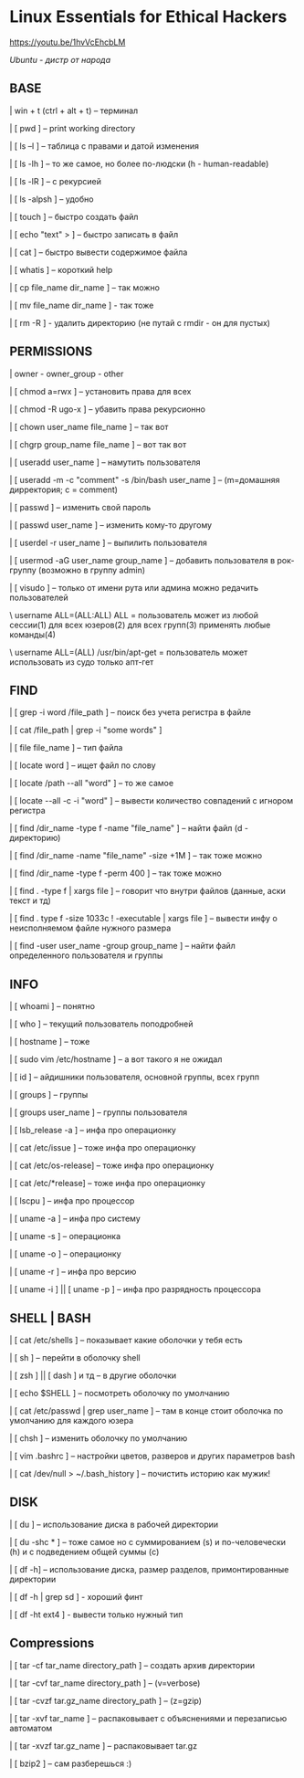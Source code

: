 # Linux Essentials for Ethical Hackers

https://youtu.be/1hvVcEhcbLM

*Ubuntu - дистр от народа*

## BASE

|	win + t (ctrl + alt + t) – терминал



|	[ pwd ] – print working directory



|	[ ls –l ] – таблица с правами и датой изменения

|	[ ls -lh ] – то же самое, но более по-людски (h - human-readable)

|	[ ls -lR ] – с рекурсией

|	[ ls -alpsh ] – удобно



|	[ touch ] – быстро создать файл

|	[ echo "text" > ] – быстро записать в файл

|	[ cat ] – быстро вывести содержимое файла



|	[ whatis ] – короткий help



|	[ cp file_name dir_name ] – так можно

|	[ mv file_name dir_name ] - так тоже



|	[ rm -R ] - удалить директорию (не путай с rmdir - он для пустых)



## PERMISSIONS

| owner - owner_group - other



|	[ chmod  a=rwx ] – установить права для всех

|	[ chmod -R ugo-x ]  – убавить права рекурсионно



|	[ chown user_name file_name ] – так вот 

|	[ chgrp group_name file_name ] – вот так вот



|	[ useradd user_name ] – намутить пользователя

|	[ useradd -m -c "comment" -s /bin/bash user_name ] – (m=домашняя дирректория; c = comment)

|	[ passwd ] – изменить свой пароль

|	[ passwd user_name ] – изменить кому-то другому 

|	[ userdel -r user_name ] – выпилить пользователя

|	[ usermod -aG user_name group_name ] – добавить пользователя в рок-группу (возможно в группу admin)

|	[ visudo ] – только от имени рута или админа можно редачить пользователей

\	username ALL=(ALL:ALL) ALL	= пользователь может из любой сессии(1) для всех юзеров(2) для всех групп(3) применять любые команды(4)

\ username ALL=(ALL) /usr/bin/apt-get	= пользователь может использовать из судо только апт-гет



## FIND

|	[ grep -i word /file_path ] – поиск без учета регистра в файле

|	[ cat /file_path | grep -i "some words" ]

|	[ file file_name ] – тип файла



|	[ locate word ] – ищет файл по слову

|	[ locate /path --all "word" ] – то же самое

|	[ locate --all -c -i "word" ] – вывести количество совпадений с игнором регистра



|	[ find /dir_name -type f  -name "file_name" ] – найти файл (d - директорию)

|	[ find /dir_name  -name "file_name"  -size +1M ] – так тоже можно

|	[ find /dir_name  -type f -perm 400 ] – так тоже можно

|	[ find . -type f | xargs file ] – говорит что внутри файлов (данные, аски текст и тд)

|	[ find . type f -size 1033c ! -executable | xargs file ] – вывести инфу о неисполняемом файле нужного размера 

|	[ find -user user_name -group group_name ] – найти файл определенного пользователя и группы



## INFO

|	[ whoami ]  – понятно

|	[ who ] – текущий пользователь поподробней

|	[ hostname ] – тоже

|	[ sudo vim /etc/hostname ] – а вот такого я не ожидал

|	[ id ] – айдишники пользователя, основной группы, всех групп

|	[ groups ] – группы

|	[ groups user_name ] – группы пользователя

|	[ lsb_release -a ] – инфа про операционку

|	[ cat /etc/issue ] – тоже инфа про операционку

|	[ cat /etc/os-release] – тоже инфа про операционку

|	[ cat /etc/*release] – тоже инфа про операционку



|	[ lscpu ] – инфа про процессор

|	[ uname -a ] – инфа про систему

|	[ uname -s ] – операционка

|	[ uname -o ] – операционку

|	[ uname -r ] – инфа про версию

|	[ uname -i  ] || [ uname -p ] – инфа про разрядность процессора



## SHELL | BASH

|	[ cat /etc/shells ] – показывает какие оболочки у тебя есть

|	[ sh ] – перейти в оболочку shell

|	[ zsh ] || [ dash ] и тд – в другие оболочки

|	[ echo $SHELL ] – посмотреть оболочку по умолчанию

|	[ cat /etc/passwd | grep user_name ] – там в конце стоит оболочка по умолчанию для каждого юзера

|	[ chsh ] – изменить оболочку по умолчанию

|	[ vim .bashrc ] – настройки цветов, разверов и других параметров bash

|	[ cat /dev/null > ~/.bash_history ] – почистить историю как мужик!



## DISK

|	[ du ] – использование диска в рабочей директории

|	[ du -shc * ] – тоже самое но с суммированием (s) и по-человечески (h) и с подведением общей суммы (c)

|	[ df  -h] – использование диска, размер разделов, примонтированные директории

|	[ df -h | grep sd ] - хороший финт

|	[ df -ht ext4 ] - вывести только нужный тип



## Compressions

|	[ tar -cf tar_name directory_path ] – создать архив директории

|	[ tar -cvf tar_name directory_path ] – (v=verbose)

|	[ tar -cvzf tar.gz_name directory_path ] – (z=gzip)

|	[ tar -xvf tar_name ] – распаковывает с объяснениями и перезаписью автоматом

|	[ tar -xvzf tar.gz_name ] – распаковывает tar.gz 

|	[ bzip2 ] – сам разберешься :)

